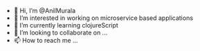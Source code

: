- 👋 Hi, I’m @AnilMurala
- 👀 I’m interested in working on microservice based applications
- 🌱 I’m currently learning clojureScript
- 💞️ I’m looking to collaborate on ...
- 📫 How to reach me ...

<!---
AnilMurala/AnilMurala is a ✨ special ✨ repository because its `README.md` (this file) appears on your GitHub profile.
You can click the Preview link to take a look at your changes.
--->
